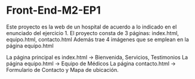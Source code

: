 # Front-End-M2-EP1
Este proyecto es la web  de un hospital de acuerdo a lo indicado en el enunciado del ejercicio 1.
El proyecto consta de 3 páginas: index.html, equipo.html, contacto.html
Además trae 4 imágenes que se emplean en la página equipo.html

La página principal es index.html -> Bienvenida, Servicios, Testimonios
La página equipo.html -> Equipo de Médicos
La página contacto.html -> Formulario de Contacto y Mapa de ubicación.
